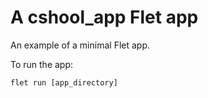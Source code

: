 # A cshool_app Flet app

An example of a minimal Flet app.

To run the app:

```
flet run [app_directory]
```
